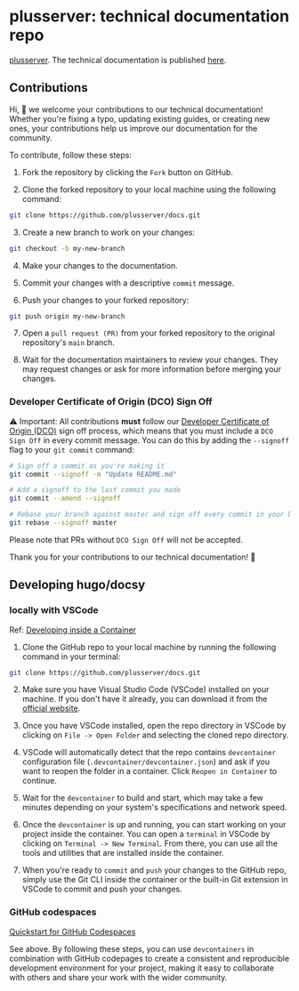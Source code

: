 # plusserver: technical documentation repo

[plusserver](https://plusserver.com). The technical documentation is published [here](https://docs.plusserver.com).

## Contributions

Hi, :wave: 
we welcome your contributions to our technical documentation! Whether you're fixing a typo, updating existing guides, or creating new ones, your contributions help us improve our documentation for the community.


To contribute, follow these steps:

1. Fork the repository by clicking the `Fork` button on GitHub.

2. Clone the forked repository to your local machine using the following command:

```bash
git clone https://github.com/plusserver/docs.git
```

3. Create a new branch to work on your changes:

```bash
git checkout -b my-new-branch
```

4. Make your changes to the documentation.

5. Commit your changes with a descriptive `commit` message.

6. Push your changes to your forked repository:

```bash
git push origin my-new-branch
```

7. Open a `pull request (PR)` from your forked repository to the original repository's `main` branch.

8. Wait for the documentation maintainers to review your changes. They may request changes or ask for more information before merging your changes.

### Developer Certificate of Origin (DCO) Sign Off

:warning: Important: All contributions __must__ follow our [Developer Certificate of Origin (DCO)](https://developercertificate.org/) sign off process, which means that you must include a `DCO Sign Off` in every commit message. You can do this by adding the `--signoff` flag to your `git commit` command:

```bash
# Sign off a commit as you're making it
git commit --signoff -m "Update README.md"

# Add a signoff to the last commit you made
git commit --amend --signoff

# Rebase your branch against master and sign off every commit in your branch
git rebase --signoff master
```

Please note that PRs without `DCO Sign Off` will not be accepted.

Thank you  for your contributions to our technical documentation! :rocket:


## Developing hugo/docsy 


### locally with VSCode

Ref: [Developing inside a Container](https://code.visualstudio.com/docs/devcontainers/containers)

1. Clone the GitHub repo to your local machine by running the following command in your terminal:

```bash
git clone https://github.com/plusserver/docs.git
```

2. Make sure you have Visual Studio Code (VSCode) installed on your machine. If you don't have it already, you can download it from the [official website](https://code.visualstudio.com/).

3. Once you have VSCode installed, open the repo directory in VSCode by clicking on `File -> Open Folder` and selecting the cloned repo directory.

4. VSCode will automatically detect that the repo contains `devcontainer` configuration file (`.devcontainer/devcontainer.json`) and ask if you want to reopen the folder in a container. Click `Reopen in Container` to continue.

5. Wait for the `devcontainer` to build and start, which may take a few minutes depending on your system's specifications and network speed.

6. Once the `devcontainer` is up and running, you can start working on your project inside the container. You can open a `terminal` in VSCode by clicking on `Terminal -> New Terminal`. From there, you can use all the tools and utilities that are installed inside the container.

7. When you're ready to `commit` and `push` your changes to the GitHub repo, simply use the Git CLI inside the container or the built-in Git extension in VSCode to commit and push your changes.


### GitHub codespaces

[Quickstart for GitHub Codespaces](https://docs.github.com/en/codespaces/getting-started/quickstart)

See above. By following these steps, you can use `devcontainers` in combination with GitHub codepages to create a consistent and reproducible development environment for your project, making it easy to collaborate with others and share your work with the wider community.
